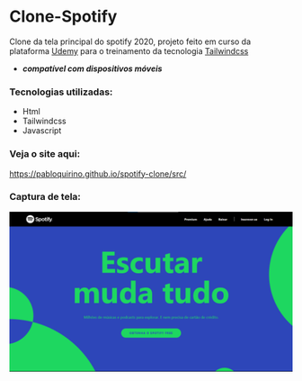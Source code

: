 # Clone-Spotify
 Clone da tela principal do spotify 2020, projeto feito em curso da plataforma [Udemy](https://www.udemy.com/) para o treinamento da tecnologia [Tailwindcss](https://tailwindcss.com/)
 
 - ***compatível com dispositivos móveis***
 
 ### Tecnologias utilizadas:

 - Html
 - Tailwindcss
 - Javascript

 ### Veja o site aqui:
https://pabloquirino.github.io/spotify-clone/src/

### Captura de tela:
 ![PrintScreen do projeto](./img.readme/spotify.png) 
 

